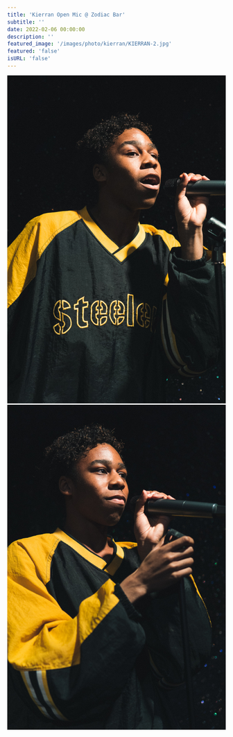 ```yaml
---
title: 'Kierran Open Mic @ Zodiac Bar'
subtitle: ''
date: 2022-02-06 00:00:00
description: ''
featured_image: '/images/photo/kierran/KIERRAN-2.jpg'
featured: 'false'
isURL: 'false'
---
```


<div class="gallery" data-columns="3">
    <img src="/images/photo/kierran/KIERRAN-1.jpg">
    <img src="/images/photo/kierran/KIERRAN-2.jpg">
</div>